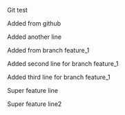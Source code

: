 Git test

Added from github

Added another line

Added from branch feature_1

Added second line for branch feature_1

Added third line for branch feature_1

Super feature line

Super feature line2